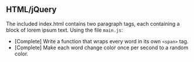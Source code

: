 ## HTML/jQuery
The included index.html contains two paragraph tags, each containing a block of lorem ipsum text. Using the file `main.js`:
* [Complete] Write a function that wraps every word in its own `<span>` tag.
* [Complete] Make each word change color once per second to a random color.

